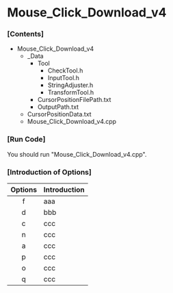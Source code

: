 # Mouse_Click_Download_v4

### \[Contents]

+ Mouse_Click_Download_v4
  + _Data
    + Tool
      + CheckTool.h
      + InputTool.h
      + StringAdjuster.h
      + TransformTool.h
    + CursorPositionFilePath.txt
    + OutputPath.txt
  + CursorPositionData.txt
  + Mouse_Click_Download_v4.cpp
  
### \[Run Code]

You should run "Mouse_Click_Download_v4.cpp".

### \[Introduction of Options]

| Options | Introduction |
|:-------:|:----- |
| f       | aaa   |
| d       | bbb   |
| c       | ccc   |
| n       | ccc   |
| a       | ccc   |
| p       | ccc   |
| o       | ccc   |
| q       | ccc   |
